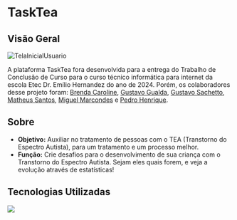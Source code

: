 # TaskTea
## Visão Geral
![TelaInicialUsuario](https://github.com/user-attachments/assets/dde98062-7947-45c2-9814-6249397aff4e)

A plataforma TaskTea fora desenvolvida para a entrega do Trabalho de Conclusão de Curso para o curso técnico informática para internet da escola Etec Dr. Emílio Hernandez do ano de 2024.
Porém, os colaboradores desse projeto foram: <a href="https://github.com/dartres" target="_blank">Brenda Caroline</a>,
            <a href="https://github.com/iCrowleySHR" target="_blank">Gustavo Gualda</a>, 
            <a href="https://github.com/GustavoSachetto" target="_blank">Gustavo Sachetto</a>, 
            <a href="https://github.com/matheussantosrodrigues" target="_blank">Matheus Santos</a>,
            <a href="https://github.com/Miguelzzzz" target="_blank">Miguel Marcondes</a> e 
            <a href="https://github.com/phpparker" target="_blank">Pedro Henrique</a>.

## Sobre

- **Objetivo:** Auxiliar no tratamento de pessoas com o TEA (Transtorno do Espectro Autista), para um tratamento e um processo melhor.
- **Função:** Crie desafios para o desenvolvimento de sua criança com o Transtorno do Espectro Autista. Sejam eles quais forem, e veja a evolução através de estatísticas!

## Tecnologias Utilizadas
<img src="https://skillicons.dev/icons?i=html,css,js,php,laravel,react,git,github,gmail,mysql,nodejs,npm,postman,ts,vscode">
